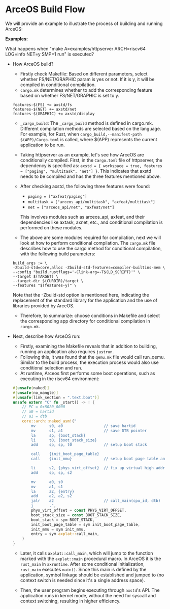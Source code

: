 # ArceOS Build Flow

We will provide an example to illustrate the process of building and running ArceOS:

**Examples:**

What happens when "make A=examples/httpserver ARCH=riscv64 LOG=info NET=y SMP=1 run" is executed?

- How ArceOS build?
    - Firstly check Makefile: Based on different parameters, select whether FS/NET/GRAPHIC param is yes or not. If it is y, it will be compiled in conditional compilation.
    - `cargo.mk` determines whether to add the corresponding feature based on whether FS/NET/GRAPHIC is set to y.
    ```
    features-$(FS) += axstd/fs
    features-$(NET) += axstd/net
    features-$(GRAPHIC) += axstd/display
    ```

    - `_cargo_build`: The `_cargo_build` method is defined in cargo.mk. Different compilation methods are selected based on the language. For example, for Rust, when `cargo_build,--manifest-path $(APP)/Cargo.toml` is called, where $(APP) represents the current application to be run.
    - Taking httpserver as an example, let's see how ArceOS are conditionally compiled. First, in the `Cargo.toml` file of httpserver, the dependency is specified as: `axstd = { workspace = true, features = ["paging", "multitask", "net"] }`. This indicates that axstd needs to be compiled and has the three features mentioned above.
    - After checking axstd, the following three features were found:
        - `paging = ["axfeat/paging"]`
        - `multitask = ["arceos_api/multitask", "axfeat/multitask"]`
        - `net = ["arceos_api/net", "axfeat/net"]`

        This involves modules such as arceos_api, axfeat, and their dependencies like axtask, axnet, etc., and conditional compilation is performed on these modules.
    - The above are some modules required for compilation, next we will look at how to perform conditional compilation. The `cargo.mk` file describes how to use the cargo method for conditional compilation, with the following build parameters:
    ```
    build_args := \
    -Zbuild-std=core,alloc -Zbuild-std-features=compiler-builtins-mem \
    --config "build.rustflags='-Clink-arg=-T$(LD_SCRIPT)'" \
    --target $(TARGET) \
    --target-dir $(CURDIR)/target \
    --features "$(features-y)" \
    ```
    Note that the -Zbuild-std option is mentioned here, indicating the replacement of the standard library for the application and the use of libraries provided by ArceOS.

    - Therefore, to summarize: choose conditions in Makefile and select the corresponding app directory for conditional compilation in `cargo.mk`.
- Next, describe how ArceOS run:
    - Firstly, examining the Makefile reveals that in addition to building, running an application also requires `justrun`.
    - Following this, it was found that the `qemu.mk` file would call run_qemu. Similar to the build process, the execution process would also use conditional selection and run.
    - At runtime, Arceos first performs some boot operations, such as executing in the riscv64 environment:
    ```rust
    #[unsafe(naked)]
    #[unsafe(no_mangle)]
    #[unsafe(link_section = ".text.boot")]
    unsafe extern "C" fn _start() -> ! {
        // PC = 0x8020_0000
        // a0 = hartid
        // a1 = dtb
        core::arch::naked_asm!("
            mv      s0, a0                  // save hartid
            mv      s1, a1                  // save DTB pointer
            la      sp, {boot_stack}
            li      t0, {boot_stack_size}
            add     sp, sp, t0              // setup boot stack

            call    {init_boot_page_table}
            call    {init_mmu}              // setup boot page table and enabel MMU

            li      s2, {phys_virt_offset}  // fix up virtual high address
            add     sp, sp, s2

            mv      a0, s0
            mv      a1, s1
            la      a2, {entry}
            add     a2, a2, s2
            jalr    a2                      // call_main(cpu_id, dtb)
            j       .",
            phys_virt_offset = const PHYS_VIRT_OFFSET,
            boot_stack_size = const BOOT_STACK_SIZE,
            boot_stack = sym BOOT_STACK,
            init_boot_page_table = sym init_boot_page_table,
            init_mmu = sym init_mmu,
            entry = sym axplat::call_main,
        )
    }                       
    ```
    - Later, it calls `axplat::call_main`, which will jump to the function marked with the `axplat::main` procedural macro. In ArceOS it is the `rust_main` in `axruntime`. After some conditional initialization, `rust_main` executes `main()`. Since this main is defined by the application, symbol linkage should be established and jumped to (no context switch is needed since it's a single address space).

    -  Then, the user program begins executing through `axstd`'s API. The application runs in kernel mode, without the need for syscall and context switching, resulting in higher efficiency.
